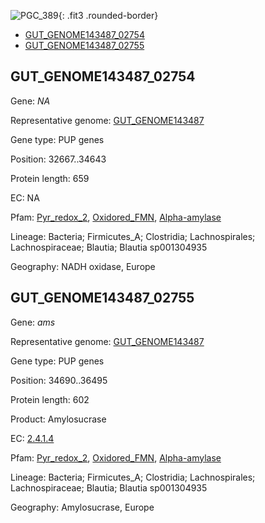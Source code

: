 ![PGC_389](../static/images/Clusters_figure/PGC_389.jpg){: .fit3 .rounded-border}

<ul id="myTab" class="nav nav-tabs">
  <li class="active">
        <a href="#tab1" data-toggle="tab">GUT_GENOME143487_02754</a>
  </li>
<li><a href="#tab2" data-toggle="tab">GUT_GENOME143487_02755</a></li>
</ul>

<div id="myTabContent" class="tab-content">
  <div class="tab-pane fade in active" id="tab1">

<h2 id="GUT_GENOME143487_02754">GUT_GENOME143487_02754</h2>
<p>Gene: <em>NA</em>
<p>Representative genome: <a href="https://www.ebi.ac.uk/metagenomics/genomes/MGYG-HGUT-00123">GUT_GENOME143487</a></p>
<p>Gene type: PUP genes</p>
<p>Position: 32667..34643</p>
<p>Protein length: 659</p>
<p>EC: NA</p>
<p>Pfam: <a href="http://pfam.xfam.org/family/Pyr_redox_2">Pyr_redox_2</a>, <a href="http://pfam.xfam.org/family/Oxidored_FMN">Oxidored_FMN</a>, <a href="http://pfam.xfam.org/family/Alpha-amylase">Alpha-amylase</a></p>
<p>Lineage: Bacteria; Firmicutes_A; Clostridia; Lachnospirales; Lachnospiraceae; Blautia; Blautia sp001304935</p>
<p>Geography: NADH oxidase, Europe</p>
  </div>

  <div class="tab-pane fade" id="tab2">

<h2 id="GUT_GENOME143487_02755">GUT_GENOME143487_02755</h2>
<p>Gene: <em>ams</em></p>
<p>Representative genome: <a href="https://www.ebi.ac.uk/metagenomics/genomes/MGYG-HGUT-00123">GUT_GENOME143487</a></p>
<p>Gene type: PUP genes</p>
<p>Position: 34690..36495</p>
<p>Protein length: 602</p>
<p>Product: Amylosucrase</p>
<p>EC: <a href="https://www.brenda-enzymes.org/enzyme.php?ecno=2.4.1.4">2.4.1.4</a></p>
<p>Pfam: <a href="http://pfam.xfam.org/family/Pyr_redox_2">Pyr_redox_2</a>, <a href="http://pfam.xfam.org/family/Oxidored_FMN">Oxidored_FMN</a>, <a href="http://pfam.xfam.org/family/Alpha-amylase">Alpha-amylase</a></p>
<p>Lineage: Bacteria; Firmicutes_A; Clostridia; Lachnospirales; Lachnospiraceae; Blautia; Blautia sp001304935</p>
<p>Geography: Amylosucrase, Europe</p>

  </div>
</div>

